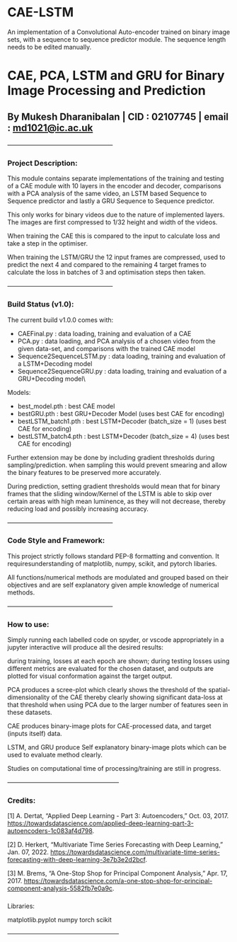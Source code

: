 # CAE-LSTM
An implementation of a Convolutional Auto-encoder trained on binary image sets, with a sequence to sequence predictor module. The sequence length needs to be edited manually.

# CAE, PCA, LSTM and GRU for Binary Image Processing and Prediction
## By Mukesh Dharanibalan | CID : 02107745 | email : md1021@ic.ac.uk
—————————————————
### Project Description:

This module contains separate implementations of the training and testing of a CAE module with 
10 layers in the encoder and decoder, comparisons with a PCA analysis of the same video,
an LSTM based Sequence to Sequence predictor and lastly a GRU Sequence to Sequence 
predictor.

This only works for binary videos due to the nature of implemented layers. The images are first compressed to 1/32 height and width of the videos. 

When training the CAE this is compared to the input to calculate loss and take a step in the optimiser.

When training the LSTM/GRU the 12 input frames are compressed, used to predict the next 4 and compared to the remaining 4 target frames to calculate the loss in batches of 3 and optimisation steps then taken. 

—————————————————
### Build Status (v1.0):

The current build v1.0.0 comes with:

-  CAEFinal.py : data loading, training and evaluation of a CAE
- PCA.py : data loading, and PCA analysis of a chosen video from the given data-set, and comparisons with the trained CAE model
- Sequence2SequenceLSTM.py : data loading, training and evaluation of a LSTM+Decoding model
- Sequence2SequenceGRU.py : data loading, training and evaluation of a GRU+Decoding model\

Models:
- best_model.pth : best CAE model
- bestGRU.pth : best GRU+Decoder Model (uses best CAE for encoding)
- bestLSTM_batch1.pth : best LSTM+Decoder (batch_size = 1) (uses best CAE for encoding)
- bestLSTM_batch4.pth : best LSTM+Decoder (batch_size = 4) (uses best CAE for encoding)


Further extension may be done by including gradient thresholds during sampling/prediction. when sampling this would prevent smearing and allow the binary features to be preserved more accurately. 

During prediction, setting gradient thresholds would mean that for binary frames that the sliding window/Kernel of the LSTM is able to skip over certain areas with high mean luminence, as they will not decrease, thereby reducing load and possibly increasing accuracy.

————————————————— 
### Code Style and Framework:

This project strictly follows standard PEP-8 formatting and convention. It requiresunderstanding of matplotlib, numpy, scikit, and pytorch libaries.

All functions/numerical methods are modulated and grouped based on their objectives and are self explanatory given ample knowledge of numerical methods.

————————————————— 
### How to use:

Simply running each labelled code on spyder, or vscode appropriately in a jupyter interactive will produce all the desired results:

during training, losses at each epoch are shown; during testing losses using different metrics are evaluated for the chosen dataset, and outputs are plotted for visual conformation against the target output.

PCA produces a scree-plot which clearly shows the threshold of the spatial-dimensionality of the CAE
thereby clearly showing significant data-loss  at that threshold when using PCA due to the larger number of features seen in these datasets.

CAE produces binary-image plots for CAE-processed data, and target (inputs itself) data.

LSTM, and GRU produce Self explanatory binary-image plots which can be used to evaluate method clearly.

Studies on computational time of processing/training are still in progress.

——————————————————
### Credits:

[1]
A. Dertat, “Applied Deep Learning - Part 3: Autoencoders,” Oct. 03, 2017. https://towardsdatascience.com/applied-deep-learning-part-3-autoencoders-1c083af4d798.

[2]
D. Herkert, “Multivariate Time Series Forecasting with Deep Learning,” Jan. 07, 2022. https://towardsdatascience.com/multivariate-time-series-forecasting-with-deep-learning-3e7b3e2d2bcf.

[3]
M. Brems, “A One-Stop Shop for Principal Component Analysis,” Apr. 17, 2017. https://towardsdatascience.com/a-one-stop-shop-for-principal-component-analysis-5582fb7e0a9c.


### 
Libraries:

matplotlib.pyplot
numpy
torch
scikit

——————————————————
